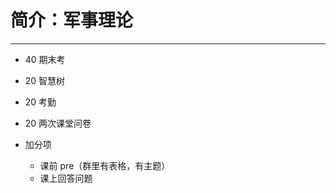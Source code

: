 # 简介：军事理论

---

<T color="yellow" text="必修" />
<T color="purple" text="考查" />
<T color="gray" text="学分 2.0" />

- 40 期末考

- 20 智慧树

- 20 考勤

- 20 两次课堂问卷

- 加分项
  - 课前 pre（群里有表格，有主题）
  - 课上回答问题
